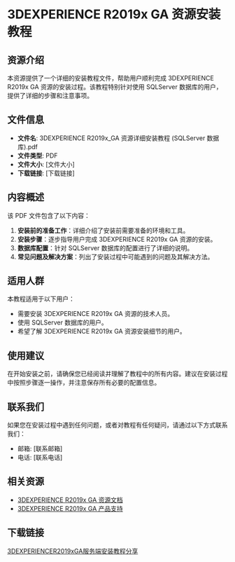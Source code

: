 # 3DEXPERIENCE R2019x GA 资源安装教程

## 资源介绍

本资源提供了一个详细的安装教程文件，帮助用户顺利完成 3DEXPERIENCE R2019x GA 资源的安装过程。该教程特别针对使用 SQLServer 数据库的用户，提供了详细的步骤和注意事项。

## 文件信息

- **文件名**: 3DEXPERIENCE R2019x_GA 资源详细安装教程 (SQLServer 数据库).pdf
- **文件类型**: PDF
- **文件大小**: [文件大小]
- **下载链接**: [下载链接]

## 内容概述

该 PDF 文件包含了以下内容：

1. **安装前的准备工作**：详细介绍了安装前需要准备的环境和工具。
2. **安装步骤**：逐步指导用户完成 3DEXPERIENCE R2019x GA 资源的安装。
3. **数据库配置**：针对 SQLServer 数据库的配置进行了详细的说明。
4. **常见问题及解决方案**：列出了安装过程中可能遇到的问题及其解决方法。

## 适用人群

本教程适用于以下用户：

- 需要安装 3DEXPERIENCE R2019x GA 资源的技术人员。
- 使用 SQLServer 数据库的用户。
- 希望了解 3DEXPERIENCE R2019x GA 资源安装细节的用户。

## 使用建议

在开始安装之前，请确保您已经阅读并理解了教程中的所有内容。建议在安装过程中按照步骤逐一操作，并注意保存所有必要的配置信息。

## 联系我们

如果您在安装过程中遇到任何问题，或者对教程有任何疑问，请通过以下方式联系我们：

- 邮箱: [联系邮箱]
- 电话: [联系电话]

## 相关资源

- [3DEXPERIENCE R2019x GA 资源文档](https://docs.3dexperience.dassault-systemes.com/resources/r2019x-ga/)
- [3DEXPERIENCE R2019x GA 产品支持](https://support.3dexperience.dassault-systemes.com/product/3d-experience/r2019x-ga)

## 下载链接

[3DEXPERIENCER2019xGA服务端安装教程分享](https://pan.quark.cn/s/6fdd062d0b31)